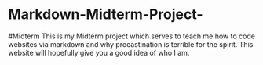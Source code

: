 # Markdown-Midterm-Project-
#Midterm
This is my Midterm project which serves to teach me how to code websites via markdown and why procastination is terrible for the spirit. This website will hopefully give you a good idea of who I am.
